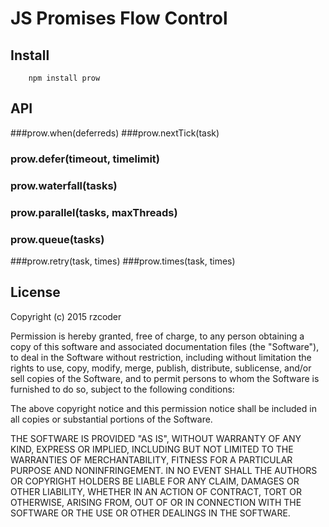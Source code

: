 # JS Promises Flow Control

## Install
```
    npm install prow
```

## API

###prow.when(deferreds)
###prow.nextTick(task)
### prow.defer(timeout, timelimit)
### prow.waterfall(tasks)
### prow.parallel(tasks, maxThreads)
### prow.queue(tasks)
###prow.retry(task, times)
###prow.times(task, times)

## License

Copyright (c) 2015 rzcoder

Permission is hereby granted, free of charge, to any person obtaining a copy of this software and associated documentation files (the "Software"), to deal in the Software without restriction, including without limitation the rights to use, copy, modify, merge, publish, distribute, sublicense, and/or sell copies of the Software, and to permit persons to whom the Software is furnished to do so, subject to the following conditions:

The above copyright notice and this permission notice shall be included in all copies or substantial portions of the Software.

THE SOFTWARE IS PROVIDED "AS IS", WITHOUT WARRANTY OF ANY KIND, EXPRESS OR IMPLIED, INCLUDING BUT NOT LIMITED TO THE WARRANTIES OF MERCHANTABILITY, FITNESS FOR A PARTICULAR PURPOSE AND NONINFRINGEMENT. IN NO EVENT SHALL THE AUTHORS OR COPYRIGHT HOLDERS BE LIABLE FOR ANY CLAIM, DAMAGES OR OTHER LIABILITY, WHETHER IN AN ACTION OF CONTRACT, TORT OR OTHERWISE, ARISING FROM, OUT OF OR IN CONNECTION WITH THE SOFTWARE OR THE USE OR OTHER DEALINGS IN THE SOFTWARE.